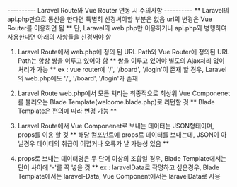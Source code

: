 ---------- Laravel Route와 Vue Router 연동 시 주의사항 ---------- 
** Laravel의 api.php만으로 통신을 한다면 특별히 신경써야할 부분은 없음 url의 변경은 Vue Router를 이용하면 됨
** 단, Laravel의 web.php만 이용하거나 api.php와 병행하여 사용한다면 아래의 사항들을 신경써야 함

1. Laravel Route에서 web.php에 정의 된 URL Path와 Vue Router에 정의된 URL Path는 항상 쌍을 이루고 있어야 함 
    ** 쌍을 이루고 있어야 별도의 Ajax처리 없이 처리가 가능 
    ** ex : vue router에 '/', '/board', '/login'이 존재 할 경우, Laravel의 web.php에도 '/', '/board', '/login'가 존재

2. Laravel Route web.php에서 모든 처리는 최종적으로 최상위 Vue Componenet를 불러오는 Blade Template(welcome.blade.php)로 리턴할 것 
    ** Blade Template은 편의에 따라 변경 가능 **

3. Laravel Route에서 Vue Componenet로 보내는 데이터는 JSON형태이며, props를 이용 할 것 
    ** 해당 컴포넌트에 props로 데이터를 보내는데, JSON이 아닐경우 데이터의 취급이 어렵거나 오류가 날 가능성 있음 **

4. props로 보내는 데이터명은 두 단어 이상의 조합일 경우, Blade Template에서는 단어 사이에 '-'를 꼭 넣을 것 
    ** ex : laravelData로 작명하고 싶은경우, Blade Template에서는 laravel-Data, Vue Component에서는 laravelData로 사용